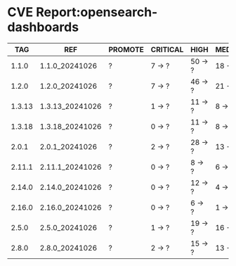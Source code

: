 # CVE Report:opensearch-dashboards
|  TAG   |       REF       | PROMOTE | CRITICAL |  HIGH   | MEDIUM  |  LOW   | UNKNOWN |
|--------|-----------------|---------|----------|---------|---------|--------|---------|
| 1.1.0  | 1.1.0_20241026  | ?       | 7 -> ?   | 50 -> ? | 18 -> ? | 6 -> ? | 0 -> ?  |
| 1.2.0  | 1.2.0_20241026  | ?       | 7 -> ?   | 46 -> ? | 21 -> ? | 6 -> ? | 0 -> ?  |
| 1.3.13 | 1.3.13_20241026 | ?       | 1 -> ?   | 11 -> ? | 8 -> ?  | 4 -> ? | 0 -> ?  |
| 1.3.18 | 1.3.18_20241026 | ?       | 0 -> ?   | 11 -> ? | 8 -> ?  | 3 -> ? | 0 -> ?  |
| 2.0.1  | 2.0.1_20241026  | ?       | 2 -> ?   | 28 -> ? | 13 -> ? | 3 -> ? | 0 -> ?  |
| 2.11.1 | 2.11.1_20241026 | ?       | 0 -> ?   | 8 -> ?  | 6 -> ?  | 1 -> ? | 0 -> ?  |
| 2.14.0 | 2.14.0_20241026 | ?       | 0 -> ?   | 12 -> ? | 4 -> ?  | 1 -> ? | 0 -> ?  |
| 2.16.0 | 2.16.0_20241026 | ?       | 0 -> ?   | 6 -> ?  | 1 -> ?  | 1 -> ? | 0 -> ?  |
| 2.5.0  | 2.5.0_20241026  | ?       | 1 -> ?   | 19 -> ? | 16 -> ? | 1 -> ? | 0 -> ?  |
| 2.8.0  | 2.8.0_20241026  | ?       | 2 -> ?   | 15 -> ? | 13 -> ? | 3 -> ? | 0 -> ?  |
